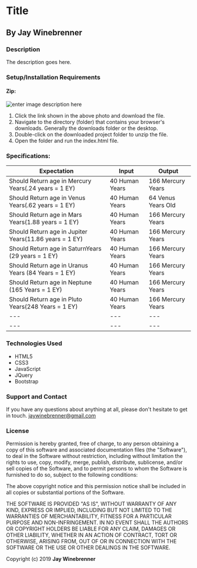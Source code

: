 # Title

## By **Jay Winebrenner**

### Description

The description goes here.

### Setup/Installation Requirements

#### Zip:

![enter image description here](https://i.imgur.com/KW12jKc.jpg "read")

 1. Click the link shown in the above photo and download the file.
 2. Navigate to the directory (folder) that contains your browser's downloads. Generally the downloads folder or the desktop.
 3. Double-click on the downloaded project folder to unzip the file.
 4. Open the folder and run the index.html file.

### Specifications:

|Expectation|Input|Output|
|---|---|---|
|Should Return age in Mercury Years(.24 years = 1 EY)|40 Human Years|166 Mercury Years|
|Should Return age in Venus Years(.62 years = 1 EY)|40 Human Years|64 Venus Years Old|
|Should Return age in Mars Years(1.88 years = 1 EY)|40 Human Years|166 Mercury Years|
|Should Return age in Jupiter Years(11.86 years = 1 EY)|40 Human Years|166 Mercury Years|
|Should Return age in SaturnYears (29 years = 1 EY)|40 Human Years|166 Mercury Years|
|Should Return age in Uranus Years (84 Years = 1 EY)|40 Human Years|166 Mercury Years|
|Should Return age in Neptune (165 Years = 1 EY)|40 Human Years|166 Mercury Years|
|Should Return age in Pluto Years(248 Years = 1 EY)|40 Human Years|166 Mercury Years|
|---|---|---|
|---|---|---|

### Technologies Used

 - HTML5
 - CSS3
 - JavaScript
 - JQuery
 - Bootstrap

### Support and Contact

If you have any questions about anything at all, please don't hesitate to get in touch. jaywinebrenner@gmail.com


### License

Permission is hereby granted, free of charge, to any person obtaining a copy of this software and associated documentation files (the "Software"), to deal in the Software without restriction, including without limitation the rights to use, copy, modify, merge, publish, distribute, sublicense, and/or sell copies of the Software, and to permit persons to whom the Software is furnished to do so, subject to the following conditions:

The above copyright notice and this permission notice shall be included in all copies or substantial portions of the Software.

THE SOFTWARE IS PROVIDED "AS IS", WITHOUT WARRANTY OF ANY KIND, EXPRESS OR IMPLIED, INCLUDING BUT NOT LIMITED TO THE WARRANTIES OF MERCHANTABILITY, FITNESS FOR A PARTICULAR PURPOSE AND NON-INFRINGEMENT. IN NO EVENT SHALL THE AUTHORS OR COPYRIGHT HOLDERS BE LIABLE FOR ANY CLAIM, DAMAGES OR OTHER LIABILITY, WHETHER IN AN ACTION OF CONTRACT, TORT OR OTHERWISE, ARISING FROM, OUT OF OR IN CONNECTION WITH THE SOFTWARE OR THE USE OR OTHER DEALINGS IN THE SOFTWARE.

Copyright (c) 2019 **Jay Winebrenner**

